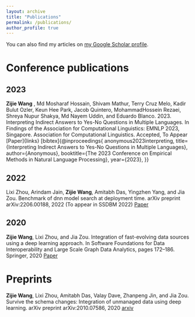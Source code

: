 ```yaml
---
layout: archive
title: "Publications"
permalink: /publications/
author_profile: true
---
```


<!-- {% if author.googlescholar %}
  {% endif %}

{% include base_path %}

{% for post in site.publications reversed %}
  {% include archive-single.html %}
{% endfor %} -->

You can also find my articles on [my Google Scholar profile](https://scholar.google.com/citations?user=g6wwJ6YAAAAJ&hl=en&oi=ao).



Conference publications
=====
2023
----

**Zijie Wang** , Md Mosharaf Hossain, Shivam Mathur, Terry Cruz Melo, Kadir Bulut Ozler, Keun Hee Park, Jacob Quintero, MohammadHossein Rezaei, Shreya Nupur Shakya, Md Nayem Uddin, and Eduardo Blanco. 2023. Interpreting Indirect Answers to Yes-No Questions in Multiple Languages. In Findings of the Association for Computational Linguistics: EMNLP 2023, Singapore. Association for Computational Linguistics. Accepted, To Appear [Paper]{links} [bibtex]{@inproceedings{
anonymous2023interpreting,
title={Interpreting Indirect Answers to Yes-No Questions in Multiple Languages},
author={Anonymous},
booktitle={The 2023 Conference on Empirical Methods in Natural Language Processing},
year={2023},
}}




2022
----

Lixi Zhou, Arindam Jain, **Zijie Wang**, Amitabh Das, Yingzhen Yang, and Jia Zou. Benchmark of dnn model search at deployment time. arXiv preprint arXiv:2206.00188, 2022 (To appear in SSDBM 2022) [Paper](https://arxiv.org/pdf/2206.00188.pdf)

2020
----

**Zijie Wang**, Lixi Zhou, and Jia Zou. Integration of fast-evolving data sources using a deep learning approach. In Software Foundations for Data Interoperability and Large Scale Graph Data Analytics, pages 172–186. Springer, 2020 [Paper](http://www.prg.nii.ac.jp/projects/biscuits/fourth-workshop/papers/Wang.pdf)


Preprints
=====

**Zijie Wang**, Lixi Zhou, Amitabh Das, Valay Dave, Zhanpeng Jin, and Jia Zou. Survive the schema changes: Integration of unmanaged data using deep learning. arXiv preprint arXiv:2010.07586, 2020 [arxiv](https://arxiv.org/pdf/2010.07586.pdf)